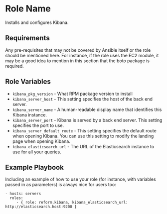 Role Name
=========

Installs and configures Kibana.

Requirements
------------

Any pre-requisites that may not be covered by Ansible itself or the role should be mentioned here. For instance, if the role uses the EC2 module, it may be a good idea to mention in this section that the boto package is required.

Role Variables
--------------

* `kibana_pkg_version` - What RPM package version to install
* `kibana_server_host` - This setting specifies the host of the back end server.
* `kibana_server_name` - A human-readable display name that identifies this Kibana instance.
* `kibana_server_port` - Kibana is served by a back end server. This setting specifies the port to use.
* `kibana_server_default_route` - This setting specifies the default route when opening Kibana. You can use this setting to modify the landing page when opening Kibana.
* `kibana_elasticsearch_url` - The URL of the Elasticsearch instance to use for all your queries.


Example Playbook
----------------

Including an example of how to use your role (for instance, with variables passed in as parameters) is always nice for users too:

    - hosts: servers
      roles:
         - { role: reform.kibana, kibana_elasticsearch_url: http://elasticsearch.host:9200 }
